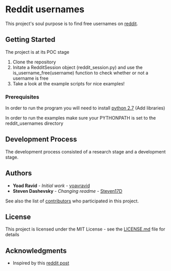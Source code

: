 # Reddit usernames

This project's soul purpose is to find free usernames on [reddit](https://www.reddit.com/).

## Getting Started

The project is at its POC stage

1. Clone the repository
2. Initate a RedditSession object (reddit_session.py) and use the is_username_free(username) function to check whether 
or not a username is free
3. Take a look at the example scripts for nice examples!


### Prerequisites

In order to run the program you will need to install [python 2.7](https://www.python.org/getit/)
(Add libraries)

In order to run the examples make sure your PYTHONPATH is set to the reddit_usernames directory


## Development Process
The development process consisted of a research stage and a development stage.

## Authors

* **Yoad Ravid** - *Initial work* - [yoavravid](https://github.com/yoavravid)
* **Steven Dashevsky** - *Changing readme* - [Steven17D](https://github.com/Steven17D)

See also the list of [contributors](https://github.com/yoavravid/reddit_usernames/contributors) who participated in this project.

## License

This project is licensed under the MIT License - see the [LICENSE.md](LICENSE.md) file for details

## Acknowledgments

* Inspired by this [reddit post](https://www.reddit.com/r/learnprogramming/comments/8m8hl3/python_script_to_look_for_free_username_on_a/)
